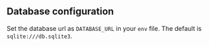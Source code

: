 ## Database configuration

Set the database url as `DATABASE_URL` in your `env` file.  The default is `sqlite:///db.sqlite3`.
